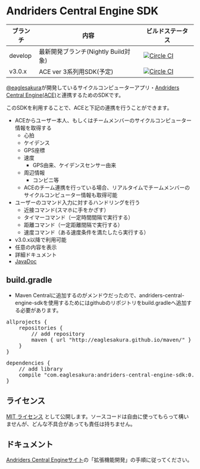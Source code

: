 # Andriders Central Engine SDK
| ブランチ | 内容 | ビルドステータス |
|---|---|---|
| develop | 最新開発ブランチ(Nightly Build対象) | [![Circle CI](https://circleci.com/gh/eaglesakura/andriders-central-engine-sdk/tree/develop.svg?style=svg)](https://circleci.com/gh/eaglesakura/andriders-central-engine-sdk/tree/develop) |
| v3.0.x | ACE ver 3系列用SDK(予定) | [![Circle CI](https://circleci.com/gh/eaglesakura/andriders-central-engine-sdk/tree/v3.0.x.svg?style=svg)](https://circleci.com/gh/eaglesakura/andriders-central-engine-sdk/tree/v3.0.x) |

[@eaglesakura](https://twitter.com/eaglesakura)が開発しているサイクルコンピューターアプリ・[Andriders Central Engine(ACE)](https://play.google.com/store/apps/details?id=com.eaglesakura.andriders)と連携するためのSDKです。

このSDKを利用することで、ACEと下記の連携を行うことができます。

* ACEからユーザー本人、もしくはチームメンバーのサイクルコンピューター情報を取得する
	* 心拍
	* ケイデンス
	* GPS座標
	* 速度
		* GPS由来、ケイデンスセンサー由来
	* 周辺情報
		* コンビニ等
	* ACEのチーム連携を行っている場合、リアルタイムでチームメンバーのサイクルコンピューター情報も取得可能
* ユーザーのコマンド入力に対するハンドリングを行う
	* 近接コマンド(スマホに手をかざす）
	* タイマーコマンド（一定時間間隔で実行する）
	* 距離コマンド（一定距離間隔で実行する）
	* 速度コマンド（ある速度条件を満たしたら実行する）
* v3.0.x以降で利用可能
 * 任意の内容を表示
* 詳細ドキュメント
 * [JavaDoc](http://eaglesakura.github.io/maven/doc/andriders-central-engine-sdk/javadoc/)

## build.gradle

* Maven Centralに追加するのがメンドウだったので、andriders-central-engine-sdkを使用するためにはgithubのリポジトリをbuild.gradleへ追加する必要があります。
<pre>
allprojects {
    repositories {
        // add repository
        maven { url "http://eaglesakura.github.io/maven/" }
    }
}
</pre>
<pre>
dependencies {
    // add library
    compile "com.eaglesakura:andriders-central-engine-sdk:0.4.+"
}
</pre>

## ライセンス

[MIT ライセンス](LICENSE-MIT.txt)	として公開します。ソースコードは自由に使ってもらって構いませんが、どんな不具合があっても責任は持ちません。

## ドキュメント

[Andriders Central Engineサイト](https://sites.google.com/site/andriderscentralengine/home)の「拡張機能開発」の手順に従ってください。
